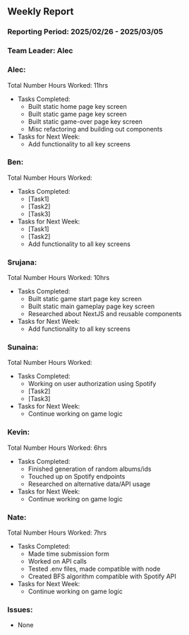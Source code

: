 ## **Weekly Report**

### **Reporting Period:** 2025/02/26 - 2025/03/05
### **Team Leader:** Alec


### **Alec:**
Total Number Hours Worked: 11hrs
- Tasks Completed:
  - Built static home page key screen
  - Built static game page key screen
  - Built static game-over page key screen
  - Misc refactoring and building out components
- Tasks for Next Week:
  - Add functionality to all key screens


### **Ben:**
Total Number Hours Worked:
- Tasks Completed:
  - [Task1]
  - [Task2]
  - [Task3]
- Tasks for Next Week:
  - [Task1]
  - [Task2]
  - Add functionality to all key screens


### **Srujana:**
Total Number Hours Worked: 10hrs
- Tasks Completed:
  - Built static game start page key screen
  - Built static main gameplay page key screen
  - Researched about NextJS and reusable components
- Tasks for Next Week:
  - Add functionality to all key screens


### **Sunaina:**
Total Number Hours Worked:
- Tasks Completed:
  - Working on user authorization using Spotify
  - [Task2]
  - [Task3]
- Tasks for Next Week:
  - Continue working on game logic


### **Kevin:**
Total Number Hours Worked: 6hrs
- Tasks Completed:
  - Finished generation of random albums/ids
  - Touched up on Spotify endpoints
  - Researched on alternative data/API usage
- Tasks for Next Week:
  - Continue working on game logic


### **Nate:**
Total Number Hours Worked: 7hrs
- Tasks Completed:
  - Made time submission form
  - Worked on API calls
  - Tested .env files, made compatible with node
  - Created BFS algorithm compatible with Spotify API
- Tasks for Next Week:
  - Continue working on game logic


### **Issues:**
- None
